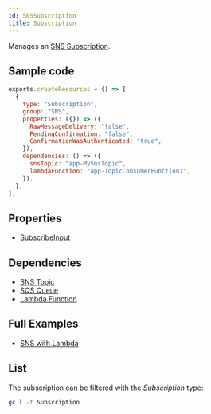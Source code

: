 ```yaml
---
id: SNSSubscription
title: Subscription
---
```


Manages an [SNS Subscription](https://console.aws.amazon.com/sns/v3/home?#/).

## Sample code

```js
exports.createResources = () => [
  {
    type: "Subscription",
    group: "SNS",
    properties: ({}) => ({
      RawMessageDelivery: "false",
      PendingConfirmation: "false",
      ConfirmationWasAuthenticated: "true",
    }),
    dependencies: () => ({
      snsTopic: "app-MySnsTopic",
      lambdaFunction: "app-TopicConsumerFunction1",
    }),
  },
];
```

## Properties

- [SubscribeInput](https://docs.aws.amazon.com/AWSJavaScriptSDK/v3/latest/clients/client-sns/modules/subscribeinput.html)

## Dependencies

- [SNS Topic](./Topic.md)
- [SQS Queue](../SQS/Queue.md)
- [Lambda Function](../Lambda/Function.md)

## Full Examples

- [SNS with Lambda](https://github.com/grucloud/grucloud/tree/main/examples/aws/serverless-patterns/sns-lambda)

## List

The subscription can be filtered with the _Subscription_ type:

```sh
gc l -t Subscription
```

```txt

```
